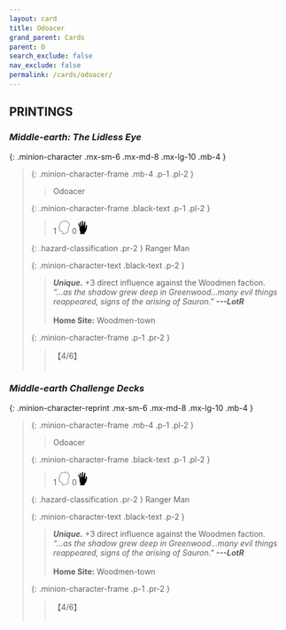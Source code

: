 ```yaml
---
layout: card
title: Odoacer
grand_parent: Cards
parent: O
search_exclude: false
nav_exclude: false
permalink: /cards/odoacer/
---
```


## PRINTINGS


### _Middle-earth: The Lidless Eye_

{: .minion-character .mx-sm-6 .mx-md-8 .mx-lg-10 .mb-4 }
> {: .minion-character-frame .mb-4 .p-1 .pl-2 }
> > <div class="hazard-mp"></div>
> > <div class="card-name">Odoacer</div>
>
> {: .minion-character-frame .black-text .p-1 .pl-2 }
> > 1 ![](/assets/images/mind.svg) 0![](/assets/images/di.svg)
>
> {: .hazard-classification .pr-2 }
> Ranger Man
>
> {: .minion-character-text .black-text .p-2 }
> > _**Unique.**_ +3 direct influence against the Woodmen faction. <br>_“...as the shadow grew deep in Greenwood...many evil things reappeared, signs of the arising of Sauron."_ ***---&#65279;LotR***  <br><br>**Home Site:** Woodmen-town 
>
> {: .minion-character-frame .p-1 .pr-2 }
> > <div class="card-shield">【4/6】</div>
> > <div class="card-corruption-white">&nbsp;</div>

### _Middle-earth Challenge Decks_

{: .minion-character-reprint .mx-sm-6 .mx-md-8 .mx-lg-10 .mb-4 }
> {: .minion-character-frame .mb-4 .p-1 .pl-2 }
> > <div class="hazard-mp"></div>
> > <div class="card-name">Odoacer</div>
>
> {: .minion-character-frame .black-text .p-1 .pl-2 }
> > 1 ![](/assets/images/mind.svg) 0![](/assets/images/di.svg)
>
> {: .hazard-classification .pr-2 }
> Ranger Man
>
> {: .minion-character-text .black-text .p-2 }
> > _**Unique.**_ +3 direct influence against the Woodmen faction. <br>_“...as the shadow grew deep in Greenwood...many evil things reappeared, signs of the arising of Sauron."_ ***---&#65279;LotR***  <br><br>**Home Site:** Woodmen-town 
>
> {: .minion-character-frame .p-1 .pr-2 }
> > <div class="card-shield">【4/6】</div>
> > <div class="card-corruption-white">&nbsp;</div>
